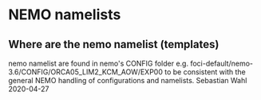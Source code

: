 # NEMO namelists
## Where are the nemo namelist (templates)
nemo namelist are found in nemo's CONFIG folder e.g.
foci-default/nemo-3.6/CONFIG/ORCA05_LIM2_KCM_AOW/EXP00
to be consistent with the general NEMO handling of configurations
and namelists.
Sebastian Wahl 2020-04-27
